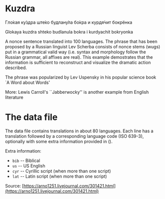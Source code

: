 # Kuzdra

Гло́кая ку́здра ште́ко будлану́ла бо́кра и курдя́чит бокрёнка

Glokaya kuzdra shteko budlanula bokra i kurdyachit bokryonka

A nonce sentence translated into 100 languages. The phrase that has been proposed by a Russian linguist Lev Scherba consists of nonce stems (wugs) put in a grammatical valid way (i.e. syntax and morphology follow the Russian grammar, all affixes are real). This example demostrates that the information is sufficient to reconstruct and visualize the dramatic action described. 

The phrase was popularized by Lev Uspensky in his popular science book `A Word about Words'

More: Lewis Carroll's ``Jabberwocky'' is another example from English literature 

# The data file
The data file contains translations in about 80 languages. Each line has a translation followed by a corresponding language code (ISO 639-3), optionally with some extra information provided in (). 

Extra information:
 - `bib` -- Biblical
 - `us` -- US English
 - `cyr` -- Cyrillic script (when more than one script)
 - `lat` -- Latin script (when more than one script)




Source: [https://arno1251.livejournal.com/301421.html](https://arno1251.livejournal.com/301421.html)
